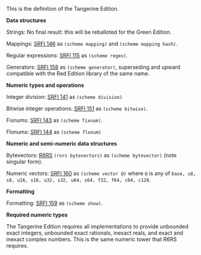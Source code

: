 This is the definition of the Tangerine Edition.


**Data structures**

Strings: No final result: this will be reballoted for the Green Edition. 

Mappings: [SRFI 146](http://srfi.schemers.org/srfi-146/srfi-146.html)
as `(scheme mapping)` and `(scheme mapping hash)`.

Regular expressions: [SRFI 115](http://srfi.schemers.org/srfi-115/srfi-115.html) as `(scheme regex)`.

Generators: [SRFI 158](http://srfi.schemers.org/srfi-158/srfi-158.html)
as `(scheme generator)`, superseding and upward compatible with the Red Edition library of the same name.

**Numeric types and operations**

Integer division: [SRFI 141](http://srfi.schemers.org/srfi-141/srfi-141.html) as `(scheme division)`

Bitwise integer operations:  [SRFI 151](http://srfi.schemers.org/srfi-151/srfi-151.html)
as `(scheme bitwise)`.

Fixnums:  [SRFI 143](http://srfi.schemers.org/srfi-143/srfi-143.html)
as `(scheme fixnum)`.

Flonums:  [SRFI 144](http://srfi.schemers.org/srfi-144/srfi-144.html)
as `(scheme flonum)`

**Numeric and semi-numeric data structures**

Bytevectors: [R6RS](http://www.r6rs.org/final/html/r6rs-lib/r6rs-lib-Z-H-3.html#node_chap_2)
`(rnrs bytevectors)` as `(scheme bytevector)` (note singular form).

Numeric vectors: 
[SRFI 160](http://srfi.schemers.org/srfi-160/srfi-160.html) as
`(scheme vector @)`
where `@` is any of `base, u8, s8, u16, s16, u32, s32, u64, s64, f32, f64, c64, c128`.

**Formatting**

Formatting: [SRFI 159](http://srfi.schemers.org/srfi-159/srfi-159.html)
as `(scheme show)`.

**Required numeric types**

The Tangerine Edition requires all implementations to provide unbounded
exact integers, unbounded exact rationals, inexact reals, and exact and inexact
complex numbers.  This is the same numeric tower that R6RS requires.

